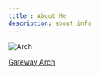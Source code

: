 ```yaml
---
title : About Me
description: about info
---
```


![Arch](/img/Arch.jpg)

[Gateway Arch](http://en.wikipedia.org/wiki/Gateway_Arch)